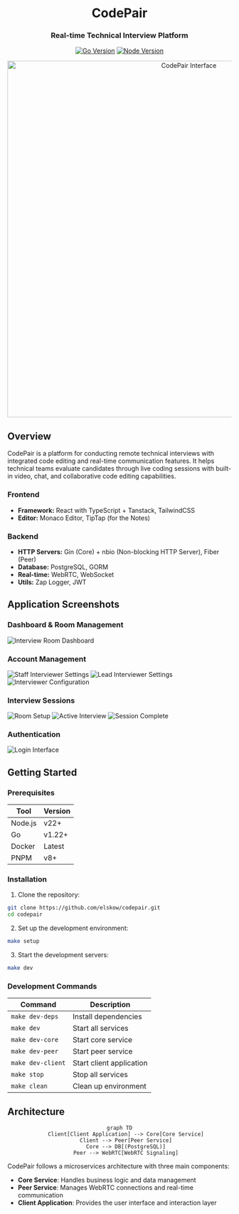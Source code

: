 <div align="center">

# CodePair

### Real-time Technical Interview Platform

[![Go Version](https://img.shields.io/badge/Go-1.22%2B-00ADD8.svg)](https://golang.org/)
[![Node Version](https://img.shields.io/badge/Node-22%2B-339933.svg)](https://nodejs.org/)

<img src="docs/Code-Interview-Session.png" alt="CodePair Interface" width="800"/>

</div>

## Overview

CodePair is a platform for conducting remote technical interviews with integrated code editing and real-time communication features. It helps technical teams evaluate candidates through live coding sessions with built-in video, chat, and collaborative code editing capabilities.

### Frontend

- **Framework:** React with TypeScript + Tanstack, TailwindCSS
- **Editor:** Monaco Editor, TipTap (for the Notes)

### Backend

- **HTTP Servers:** Gin (Core) + nbio (Non-blocking HTTP Server), Fiber (Peer)
- **Database:** PostgreSQL, GORM
- **Real-time:** WebRTC, WebSocket
- **Utils:** Zap Logger, JWT

## Application Screenshots

### Dashboard & Room Management

![Interview Room Dashboard](docs/Interview-Room-Dashboard.png)

### Account Management

![Staff Interviewer Settings](docs/Settings-General-Interviewer-Account.png)
![Lead Interviewer Settings](docs/Settings-Lead-Interviewer-Accounts.png)
![Interviewer Configuration](docs/Settings-Interviewer-Account-Configuration.png)

### Interview Sessions

![Room Setup](docs/Room-Configuration.png)
![Active Interview](docs/Code-Interview-Session.png)
![Session Complete](docs/Inactive-Code-Interview-Session.png)

### Authentication

![Login Interface](docs/Login-Page.png)

## Getting Started

### Prerequisites

| Tool    | Version |
| ------- | ------- |
| Node.js | v22+    |
| Go      | v1.22+  |
| Docker  | Latest  |
| PNPM    | v8+     |

### Installation

1. Clone the repository:

```bash
git clone https://github.com/elskow/codepair.git
cd codepair
```

2. Set up the development environment:

```bash
make setup
```

3. Start the development servers:

```bash
make dev
```

### Development Commands

| Command           | Description              |
| ----------------- | ------------------------ |
| `make dev-deps`   | Install dependencies     |
| `make dev`        | Start all services       |
| `make dev-core`   | Start core service       |
| `make dev-peer`   | Start peer service       |
| `make dev-client` | Start client application |
| `make stop`       | Stop all services        |
| `make clean`      | Clean up environment     |

## Architecture

<div align="center">

```mermaid
graph TD
    Client[Client Application] --> Core[Core Service]
    Client --> Peer[Peer Service]
    Core --> DB[(PostgreSQL)]
    Peer --> WebRTC[WebRTC Signaling]
```

</div>

CodePair follows a microservices architecture with three main components:

- **Core Service**: Handles business logic and data management
- **Peer Service**: Manages WebRTC connections and real-time communication
- **Client Application**: Provides the user interface and interaction layer
